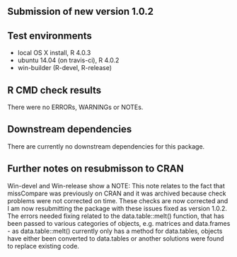 ## Submission of new version 1.0.2

## Test environments
* local OS X install, R 4.0.3       
* ubuntu 14.04 (on travis-ci), R 4.0.2  
* win-builder (R-devel, R-release)   

## R CMD check results
There were no ERRORs, WARNINGs or NOTEs.

## Downstream dependencies
There are currently no downstream dependencies for this package.    

## Further notes on resubmisson to CRAN
Win-devel and Win-release show a NOTE: This note relates to the fact that missCompare was previously on CRAN and it was archived because check problems were not corrected on time. These checks are now corrected and I am now resubmitting the package with these issues fixed as version 1.0.2. The errors needed fixing related to the data.table::melt() function, that has been passed to various categories of objects, e.g. matrices and data.frames - as data.table::melt() currently only has a method for data.tables, objects have either been converted to data.tables or another solutions were found to replace existing code.
